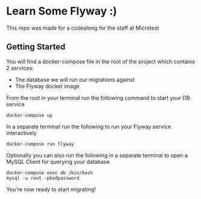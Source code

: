
# Learn Some Flyway :)

This repo was made for a codealong for the staff at Microtest

## Getting Started
You will find a docker-compose file in the root of the project which contains 2 services:
	

 - The database we will run our migrations against
 - The Flyway docker image

From the root in your terminal run the following command to start your DB service

    docker-compose up

In a separate terminal run the following to run your Flyway service interactively

    docker-compose run flyway

Optionally you can also run the following in a separate terminal to open a MySQL Client for querying your database

    docker-compose exec db /bin/bash
    mysql -u root -pbadpassword


You're now ready to start migrating!
